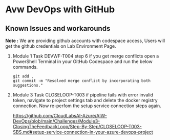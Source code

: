 # Avw DevOps with GitHub

## Known Issues and workarounds 

**Note :** We are providing github accounts with codespace access, Users will get the github credentials on Lab Environment Page.

1. Module 1 Task DEVWF-T004 step 6 if you get merge conflicts open a PowerShell Terminal in your GitHub Codespace and run the below commands.

   ```
   git add .
   git commit -m "Resolved merge conflict by incorporating both suggestions."
   ```
   
2. Module 3 Task CLOSELOOP-T003 if pipeline fails with error invalid token, navigate to project settings tab and delete the docker registry connection. Now re-perfom the setup service connection steps again.

   https://github.com/CloudLabsAI-Azure/AIW-DevOps/blob/main/Challenges/Module3-ClosingTheFeedbackLoop/Step-By-Step/CLOSELOOP-T003-SBS.md#setup-service-connection-in-your-azure-devops-project
